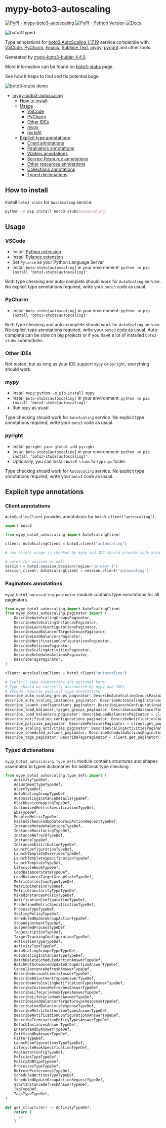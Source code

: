 # mypy-boto3-autoscaling

[![PyPI - mypy-boto3-autoscaling](https://img.shields.io/pypi/v/mypy-boto3-autoscaling.svg?color=blue)](https://pypi.org/project/mypy-boto3-autoscaling)
[![PyPI - Python Version](https://img.shields.io/pypi/pyversions/mypy-boto3-autoscaling.svg?color=blue)](https://pypi.org/project/mypy-boto3-autoscaling)
[![Docs](https://img.shields.io/readthedocs/mypy-boto3-builder.svg?color=blue)](https://mypy-boto3-builder.readthedocs.io/)

![boto3.typed](https://github.com/vemel/mypy_boto3_builder/raw/master/logo.png)

Type annotations for
[boto3.AutoScaling 1.17.19](https://boto3.amazonaws.com/v1/documentation/api/1.17.19/reference/services/autoscaling.html#AutoScaling) service
compatible with
[VSCode](https://code.visualstudio.com/),
[PyCharm](https://www.jetbrains.com/pycharm/),
[Emacs](https://www.gnu.org/software/emacs/),
[Sublime Text](https://www.sublimetext.com/),
[mypy](https://github.com/python/mypy),
[pyright](https://github.com/microsoft/pyright)
and other tools.

Generated by [mypy-boto3-buider 4.4.0](https://github.com/vemel/mypy_boto3_builder).

More information can be found on [boto3-stubs](https://pypi.org/project/boto3-stubs/) page.

See how it helps to find and fix potential bugs:

![boto3-stubs demo](https://github.com/vemel/mypy_boto3_builder/raw/master/demo.gif)

- [mypy-boto3-autoscaling](#mypy-boto3-autoscaling)
  - [How to install](#how-to-install)
  - [Usage](#usage)
    - [VSCode](#vscode)
    - [PyCharm](#pycharm)
    - [Other IDEs](#other-ides)
    - [mypy](#mypy)
    - [pyright](#pyright)
  - [Explicit type annotations](#explicit-type-annotations)
    - [Client annotations](#client-annotations)
    - [Paginators annotations](#paginators-annotations)
    - [Waiters annotations](#waiters-annotations)
    - [Service Resource annotations](#service-resource-annotations)
    - [Other resources annotations](#other-resources-annotations)
    - [Collections annotations](#collections-annotations)
    - [Typed dictionations](#typed-dictionations)

## How to install

Install `boto3-stubs` for `AutoScaling` service.

```bash
python -m pip install boto3-stubs[autoscaling]
```

## Usage

### VSCode

- Install [Python extension](https://marketplace.visualstudio.com/items?itemName=ms-python.python)
- Install [Pylance extension](https://marketplace.visualstudio.com/items?itemName=ms-python.vscode-pylance)
- Set `Pylance` as your Python Language Server
- Install `boto-stubs[autoscaling]` in your environment: `python -m pip install 'boto3-stubs[autoscaling]'`

Both type checking and auto-complete should work for `AutoScaling` service.
No explicit type annotations required, write your `boto3` code as usual.

### PyCharm

- Install `boto-stubs[autoscaling]` in your environment: `python -m pip install 'boto3-stubs[autoscaling]'`

Both type checking and auto-complete should work for `AutoScaling` service.
No explicit type annotations required, write your `boto3` code as usual.
Auto-complete can be slow on big projects or if you have a lot of installed `boto3-stubs` submodules.

### Other IDEs

Not tested, but as long as your IDE support `mypy` or `pyright`, everything should work.

### mypy

- Install `mypy`: `python -m pip install mypy`
- Install `boto-stubs[autoscaling]` in your environment: `python -m pip install 'boto3-stubs[autoscaling]'`
- Run `mypy` as usual

Type checking should work for `AutoScaling` service.
No explicit type annotations required, write your `boto3` code as usual.

### pyright

- Install `pyright`: `yarn global add pyright`
- Install `boto-stubs[autoscaling]` in your environment: `python -m pip install 'boto3-stubs[autoscaling]'`
- Optionally, you can install `boto3-stubs` to `typings` folder.

Type checking should work for `AutoScaling` service.
No explicit type annotations required, write your `boto3` code as usual.

## Explicit type annotations

### Client annotations

`AutoScalingClient` provides annotations for `boto3.client("autoscaling")`.

```python
import boto3

from mypy_boto3_autoscaling import AutoScalingClient

client: AutoScalingClient = boto3.client("autoscaling")

# now client usage is checked by mypy and IDE should provide code auto-complete

# works for session as well
session = boto3.session.Session(region="us-west-1")
session_client: AutoScalingClient = session.client("autoscaling")
```

### Paginators annotations

`mypy_boto3_autoscaling.paginator` module contains type annotations for all paginators.

```python
from mypy_boto3_autoscaling import AutoScalingClient
from mypy_boto3_autoscaling.paginator import (
    DescribeAutoScalingGroupsPaginator,
    DescribeAutoScalingInstancesPaginator,
    DescribeLaunchConfigurationsPaginator,
    DescribeLoadBalancerTargetGroupsPaginator,
    DescribeLoadBalancersPaginator,
    DescribeNotificationConfigurationsPaginator,
    DescribePoliciesPaginator,
    DescribeScalingActivitiesPaginator,
    DescribeScheduledActionsPaginator,
    DescribeTagsPaginator,
)

client: AutoScalingClient = boto3.client("autoscaling")

# Explicit type annotations are optional here
# Type should be correctly discovered by mypy and IDEs
# VSCode requires explicit type annotations
describe_auto_scaling_groups_paginator: DescribeAutoScalingGroupsPaginator = client.get_paginator("describe_auto_scaling_groups")
describe_auto_scaling_instances_paginator: DescribeAutoScalingInstancesPaginator = client.get_paginator("describe_auto_scaling_instances")
describe_launch_configurations_paginator: DescribeLaunchConfigurationsPaginator = client.get_paginator("describe_launch_configurations")
describe_load_balancer_target_groups_paginator: DescribeLoadBalancerTargetGroupsPaginator = client.get_paginator("describe_load_balancer_target_groups")
describe_load_balancers_paginator: DescribeLoadBalancersPaginator = client.get_paginator("describe_load_balancers")
describe_notification_configurations_paginator: DescribeNotificationConfigurationsPaginator = client.get_paginator("describe_notification_configurations")
describe_policies_paginator: DescribePoliciesPaginator = client.get_paginator("describe_policies")
describe_scaling_activities_paginator: DescribeScalingActivitiesPaginator = client.get_paginator("describe_scaling_activities")
describe_scheduled_actions_paginator: DescribeScheduledActionsPaginator = client.get_paginator("describe_scheduled_actions")
describe_tags_paginator: DescribeTagsPaginator = client.get_paginator("describe_tags")
```







### Typed dictionations

`mypy_boto3_autoscaling.type_defs` module contains structures and shapes assembled
to typed dictionaries for additional type checking.

```python
from mypy_boto3_autoscaling.type_defs import (
    ActivityTypeDef,
    AdjustmentTypeTypeDef,
    AlarmTypeDef,
    AutoScalingGroupTypeDef,
    AutoScalingInstanceDetailsTypeDef,
    BlockDeviceMappingTypeDef,
    CustomizedMetricSpecificationTypeDef,
    EbsTypeDef,
    EnabledMetricTypeDef,
    FailedScheduledUpdateGroupActionRequestTypeDef,
    InstanceMetadataOptionsTypeDef,
    InstanceMonitoringTypeDef,
    InstanceRefreshTypeDef,
    InstanceTypeDef,
    InstancesDistributionTypeDef,
    LaunchConfigurationTypeDef,
    LaunchTemplateOverridesTypeDef,
    LaunchTemplateSpecificationTypeDef,
    LaunchTemplateTypeDef,
    LifecycleHookTypeDef,
    LoadBalancerStateTypeDef,
    LoadBalancerTargetGroupStateTypeDef,
    MetricCollectionTypeTypeDef,
    MetricDimensionTypeDef,
    MetricGranularityTypeTypeDef,
    MixedInstancesPolicyTypeDef,
    NotificationConfigurationTypeDef,
    PredefinedMetricSpecificationTypeDef,
    ProcessTypeTypeDef,
    ScalingPolicyTypeDef,
    ScheduledUpdateGroupActionTypeDef,
    StepAdjustmentTypeDef,
    SuspendedProcessTypeDef,
    TagDescriptionTypeDef,
    TargetTrackingConfigurationTypeDef,
    ActivitiesTypeTypeDef,
    ActivityTypeTypeDef,
    AutoScalingGroupsTypeTypeDef,
    AutoScalingInstancesTypeTypeDef,
    BatchDeleteScheduledActionAnswerTypeDef,
    BatchPutScheduledUpdateGroupActionAnswerTypeDef,
    CancelInstanceRefreshAnswerTypeDef,
    DescribeAccountLimitsAnswerTypeDef,
    DescribeAdjustmentTypesAnswerTypeDef,
    DescribeAutoScalingNotificationTypesAnswerTypeDef,
    DescribeInstanceRefreshesAnswerTypeDef,
    DescribeLifecycleHookTypesAnswerTypeDef,
    DescribeLifecycleHooksAnswerTypeDef,
    DescribeLoadBalancerTargetGroupsResponseTypeDef,
    DescribeLoadBalancersResponseTypeDef,
    DescribeMetricCollectionTypesAnswerTypeDef,
    DescribeNotificationConfigurationsAnswerTypeDef,
    DescribeTerminationPolicyTypesAnswerTypeDef,
    DetachInstancesAnswerTypeDef,
    EnterStandbyAnswerTypeDef,
    ExitStandbyAnswerTypeDef,
    FilterTypeDef,
    LaunchConfigurationsTypeTypeDef,
    LifecycleHookSpecificationTypeDef,
    PaginatorConfigTypeDef,
    PoliciesTypeTypeDef,
    PolicyARNTypeTypeDef,
    ProcessesTypeTypeDef,
    RefreshPreferencesTypeDef,
    ScheduledActionsTypeTypeDef,
    ScheduledUpdateGroupActionRequestTypeDef,
    StartInstanceRefreshAnswerTypeDef,
    TagTypeDef,
    TagsTypeTypeDef,
)

def get_structure() -> ActivityTypeDef:
    return {
      ...
    }
```
